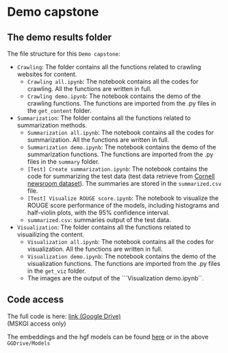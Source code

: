 # Demo capstone

## The demo results folder

The file structure for this ```Demo capstone```:

- ```Crawling```: The folder contains all the functions related to crawling websites for content.
    - ```Crawling all.ipynb```: The notebook contains all the codes for crawling. All the functions are written in full.
    - ```Crawling demo.ipynb```: The notebook contains the demo of the crawling functions. The functions are imported from the .py files in the ```get_content``` folder.
- ```Summarization```: The folder contains all the functions related to summarization methods.
    - ```Summarization all.ipynb```: The notebook contains all the codes for summarization. All the functions are written in full.
    - ```Summarization demo.ipynb```: The notebook contains the demo of the summarization functions. The functions are imported from the .py files in the ```summary``` folder.
    - ```[Test] Create summarization.ipynb```: The notebook contains the code for summarizing the test data (test data retrieve from [Cornell newsroom dataset](https://lil.nlp.cornell.edu/newsroom/index.html)). The summaries are stored in the ```summarized.csv``` file.
    - ```[Test] Visualize ROUGE score.ipynb```: The notebook to visualize the ROUGE score performance of the models, including histograms and half-violin plots, with the 95% confidence interval.
    - ```summarized.csv```: summaries output of the test data.
- ```Visualization```: The folder contains all the functions related to visuailizing the content.
    - ```Visualization all.ipynb```: The notebook contains all the codes for visualization. All the functions are written in full.
    - ```Visualization demo.ipynb```: The notebook contains the demo of the visualization functions. The functions are imported from the .py files in the ```get_viz``` folder. 
    - The images are the output of the ```Visualization demo.ipynb``.


## Code access
The full code is here: [link (Google Drive)](https://drive.google.com/drive/folders/1GvhM2SwtNpjWqHrdry-2EFhJS3N_nFbT?usp=sharing)  
(MSKGI access only)

The embeddings and the hgf models can be found [here](https://drive.google.com/drive/folders/1ifPOnWqUXv2f5NR8nHgdAdUwFQVr-DiO?usp=sharing) or in the above ```GGDrive/Models```
